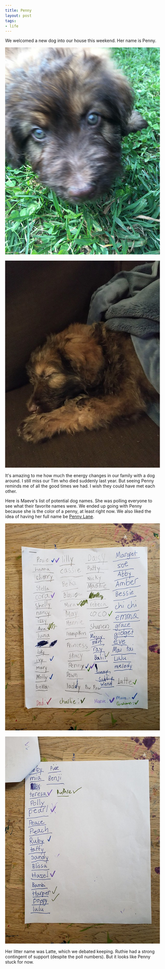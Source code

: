 ```yaml
---
title: Penny
layout: post
tags:
- life
---
```



We welcomed a new dog into our house this weekend. Her name is Penny.

<div>
<a href="https://www.flickr.com/photos/inkdroid/50452261666/in/dateposted/"> <img src="/images/penny1.jpg"></a>
<br>
<br>
<a href="https://www.flickr.com/photos/inkdroid/50454180948/in/dateposted/"> <img src="/images/penny2.jpg"></a>
</div>

It's amazing to me how much the energy changes in our family with a dog around.
I still miss our Tim who died suddenly last year. But seeing Penny reminds me
of all the good times we had. I wish they could have met each other.

Here is Maeve's list of potential dog names. She was polling everyone to see
what their favorite names were. We ended up going with Penny because she is the
color of a penny, at least right now. We also liked the idea of having her full
name be [Penny Lane](https://www.youtube.com/watch?v=S-rB0pHI9fU).

<div>
<a href="https://www.flickr.com/photos/inkdroid/50401985197/in/dateposted/"><img src="/images/penny-name1.jpg"></a>
<br>
<br>
<a href="https://www.flickr.com/photos/inkdroid/50401828876/in/dateposted/"><img src="/images/penny-name2.jpg"></a>
</div>

Her litter name was Latte, which we debated keeping. Ruthie had a strong contingent of support (despite the poll numbers). But it looks like Penny stuck for now.


